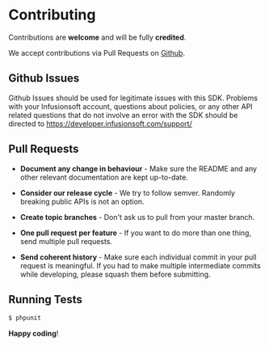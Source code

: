 # Contributing

Contributions are **welcome** and will be fully **credited**.

We accept contributions via Pull Requests on [Github](https://github.com/infusionsoft/php-sdk).

## Github Issues

Github Issues should be used for legitimate issues with this SDK. Problems with your Infusionsoft account, questions about policies, or any other API related questions that do not involve an error with the SDK should be directed to https://developer.infusionsoft.com/support/

## Pull Requests

- **Document any change in behaviour** - Make sure the README and any other relevant documentation are kept up-to-date.

- **Consider our release cycle** - We try to follow semver. Randomly breaking public APIs is not an option.

- **Create topic branches** - Don't ask us to pull from your master branch.

- **One pull request per feature** - If you want to do more than one thing, send multiple pull requests.

- **Send coherent history** - Make sure each individual commit in your pull request is meaningful. If you had to make multiple intermediate commits while developing, please squash them before submitting.


## Running Tests

``` bash
$ phpunit
```


**Happy coding**!
